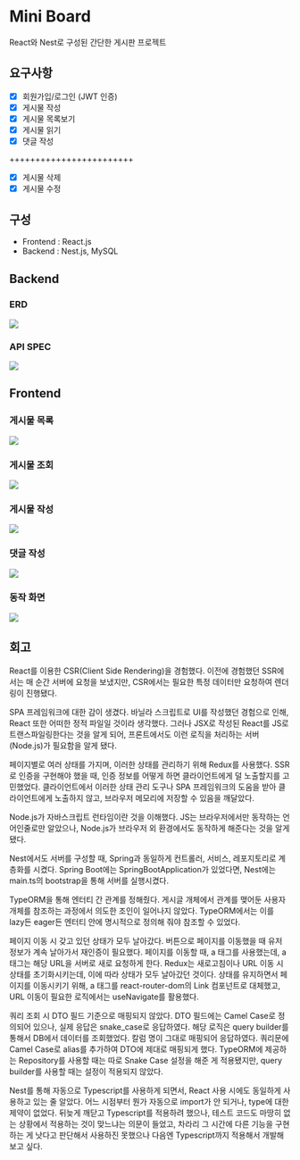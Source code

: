 # Mini Board
React와 Nest로 구성된 간단한 게시판 프로젝트

## 요구사항 
- [x] 회원가입/로그인 (JWT 인증)
- [x] 게시물 작성
- [x] 게시물 목록보기
- [x] 게시물 읽기
- [x] 댓글 작성  

++++++++++++++++++++++++
- [x] 게시물 삭제
- [x] 게시물 수정

## 구성
- Frontend : React.js
- Backend : Nest.js, MySQL

## Backend
### ERD 
<img src="./backend/readme_images/mini-board-erd.png">

### API SPEC
<img src="./backend/readme_images/swagger-image.png">

## Frontend
### 게시물 목록
<img src="./frontend/readme_images/posts.png">

### 게시물 조회
<img src="./frontend/readme_images/post-detail.png">

### 게시물 작성
<img src="./frontend/readme_images/write-post.png">

### 댓글 작성
<img src="./frontend/readme_images/write-comment.png">

### 동작 화면
<img src="./frontend/readme_images//mini-board-user-flow.gif">

## 회고
React를 이용한 CSR(Client Side Rendering)을 경험했다. 이전에 경험했던 SSR에서는 매 순간 서버에 요청을 보냈지만, CSR에서는 필요한 특정 데이터만 요청하여 렌더링이 진행됐다.

SPA 프레임워크에 대한 감이 생겼다. 바닐라 스크립트로 UI를 작성했던 경험으로 인해, React 또한 어떠한 정적 파일일 것이라 생각했다. 그러나 JSX로 작성된 React를 JS로 트랜스파일링한다는 것을 알게 되어, 프론트에서도 이런 로직을 처리하는 서버(Node.js)가 필요함을 알게 됐다.

페이지별로 여러 상태를 가지며, 이러한 상태를 관리하기 위해 Redux를 사용했다. SSR로 인증을 구현해야 했을 때, 인증 정보를 어떻게 하면 클라이언트에게 덜 노출할지를 고민했었다. 클라이언트에서 이러한 상태 관리 도구나 SPA 프레임워크의 도움을 받아 클라이언트에게 노출하지 않고, 브라우저 메모리에 저장할 수 있음을 깨달았다.

Node.js가 자바스크립트 런타임이란 것을 이해했다. JS는 브라우저에서만 동작하는 언어인줄로만 알았으나, Node.js가 브라우저 외 환경에서도 동작하게 해준다는 것을 알게 됐다.

Nest에서도 서버를 구성할 때, Spring과 동일하게 컨트롤러, 서비스, 레포지토리로 계층화를 시켰다. Spring Boot에는 SpringBootApplication가 있었다면, Nest에는 main.ts의 bootstrap을 통해 서버를 실행시켰다.

TypeORM을 통해 엔터티 간 관계를 정해줬다. 게시글 개체에서 관계를 맺어둔 사용자 개체를 참조하는 과정에서 의도한 조인이 일어나지 않았다. TypeORM에서는 이를 lazy든 eager든 엔터티 안에 명시적으로 정의해 줘야 참조할 수 있었다.

페이지 이동 시 갖고 있던 상태가 모두 날아갔다. 버튼으로 페이지를 이동했을 때 유저 정보가 계속 날아가서 재인증이 필요했다. 페이지를 이동할 때, a 태그를 사용했는데, a 태그는 해당 URL을 서버로 새로 요청하게 한다. Redux는 새로고침이나 URL 이동 시 상태를 초기화시키는데, 이에 따라 상태가 모두 날아갔던 것이다. 상태를 유지하면서 페이지를 이동시키기 위해, a 태그를 react-router-dom의 Link 컴포넌트로 대체했고, URL 이동이 필요한 로직에서는 useNavigate를 활용했다.

쿼리 조회 시 DTO 필드 기준으로 매핑되지 않았다. DTO 필드에는 Camel Case로 정의되어 있으나, 실제 응답은 snake_case로 응답하였다. 해당 로직은 query builder를 통해서 DB에서 데이터를 조회했었다. 칼럼 명이 그대로 매핑되어 응답하였다. 쿼리문에 Camel Case로 alias를 추가하여 DTO에 제대로 매핑되게 했다. TypeORM에 제공하는 Repository를 사용할 때는 따로 Snake Case 설정을 해준 게 적용됐지만, query builder를 사용할 때는 설정이 적용되지 않았다.

Nest를 통해 자동으로 Typescript를 사용하게 되면서, React 사용 시에도 동일하게 사용하고 있는 줄 알았다. 어느 시점부터 뭔가 자동으로 import가 안 되거나, type에 대한 제약이 없었다. 뒤늦게 깨닫고 Typescript를 적용하려 했으나, 테스트 코드도 마땅히 없는 상황에서 적용하는 것이 맞느냐는 의문이 들었고, 차라리 그 시간에 다른 기능을 구현하는 게 낫다고 판단해서 사용하진 못했으나 다음엔 Typescript까지 적용해서 개발해 보고 싶다.
